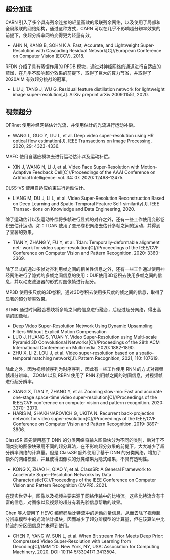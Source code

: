 ## 超分加速

CARN 引入了多个具有残余连接的轻量高效的级联残余网络，以及使用了局部和全局级联的网络架构，通过这种方式，CARN 可以在几乎不影响超分辨率效果的前提下，使超分辨率网络变得更为轻量有效。
* AHN N, KANG B, SOHN K A. Fast, Accurate, and Lightweight Super-Resolution with Cascading Residual Network[C]//European Conference on Computer Vision (ECCV). 2018.

RFDN 介绍了具有蒸馏作用的 RFDB 模块，通过对神经网络的通道进行自适应的蒸馏，在几乎不影响超分效果的前提下，取得了巨大的算力节省，并取得了 2020AIM 有效超分挑战的冠军。
* LIU J, TANG J, WU G. Residual feature distillation network for lightweight image super-resolution[J]. ArXiv preprint arXiv:2009.11551, 2020.

## 视频超分
OFRnet 使用神经网络估计光流，并使用估计的光流进行运动补偿。
* WANG L, GUO Y, LIU L, et al. Deep video super-resolution using HR optical flow estimation[J]. IEEE Transactions on Image Processing, 2020, 29: 4323-4336.

MAFC 使用自适应模块去进行运动估计以及运动补偿。
* XIN J, WANG N, LI J, et al. Video Face Super-Resolution with Motion-Adaptive Feedback Cell[C]//Proceedings of the AAAI Conference on Artificial Intelligence: vol. 34: 07. 2020: 12468-12475.

DLSS-VS 使用自适应约束进行运动估计。
* LIANG M, DU J, LI L, et al. Video Super-Resolution Reconstruction Based on Deep Learning and Spatio-Temporal Feature Self-similarity[J]. IEEE Transac- tions on Knowledge and Data Engineering, 2020.

除了运动估计以及运动补偿将多帧进行显式的对齐之外，还有一些工作使用变形卷积去估计运动，如：TDAN 使用了变形卷积网络去估计多帧之间的运动，并得到了显著的效果。
* TIAN Y, ZHANG Y, FU Y, et al. Tdan: Temporally-deformable alignment net- work for video super-resolution[C]//Proceedings of the IEEE/CVF Conference on Computer Vision and Pattern Recognition. 2020: 3360-3369.

除了显式的通过多帧对齐利用帧之间的相关性信息之外，还有一些工作通过使用神经网络进行了隐式的多帧之间信息的使用：DUF使用3D卷积去使用多帧之间的信息，并以动态滤波器的形式对图像帧进行超分。

MP3D 使用多尺度的3D卷积，通过3D卷积去使用多尺度的帧之间的信息，取得了显著的超分辨率效果。

STMN 通过时间融合模块将多帧之间的信息进行融合，后经过超分网络，得出高清的图像帧。
* Deep Video Super-Resolution Network Using Dynamic Upsampling Filters Without Explicit Motion Compensation
* LUO J, HUANG S, YUAN Y. Video Super-Resolution using Multi-scale Pyramid 3D Convolutional Networks[C]//Proceedings of the 28th ACM International Conference on Multimedia. 2020: 1882-1890.
* ZHU X, LI Z, LOU J, et al. Video super-resolution based on a spatio-temporal matching network[J]. Pattern Recognition, 2021, 110: 107619.

除此之外，因为视频帧序列为时序序列，因此有一些工作使用 RNN 的方式对视频帧超分辨率。 ZOOM 以及 RBPN 使用了 RNN 利用帧之间的时间信息，对视频帧进行超分辨率。
* XIANG X, TIAN Y, ZHANG Y, et al. Zooming slow-mo: Fast and accurate one-stage space-time video super-resolution[C]//Proceedings of the IEEE/CVF conference on computer vision and pattern recognition. 2020: 3370- 3379.
* HARIS M, SHAKHNAROVICH G, UKITA N. Recurrent back-projection network for video super-resolution[C]//Proceedings of the IEEE/CVF Conference on Computer Vision and Pattern Recognition. 2019: 3897-3906.

ClassSR 首先使用基于 DNN 的分类网络将输入图像块分为不同的类别，后对于不同类别的图像块采用不同的超分算法，在不影响超分效果的前提下，大大减少了超分辨率网络的计算量。但是 ClassSR 额外使用了基于 DNN 的分类网络，增加了额外的网络模型，并且使得图像块的分类结果为隐式结果，不具有透明性。
* KONG X, ZHAO H, QIAO Y, et al. ClassSR: A General Framework to Accelerate Super-Resolution Networks by Data Characteristic[C]//Proceedings of the IEEE Conference on Computer Vision and Pattern Recognition (CVPR). 2021.

在现实世界中，图像以及视频主要来源于网络传输中的比特流。这些比特流含有丰富的信息，对图像以及视频的超分有着先验信息帮助的效果。

Chen 等人使用了 HEVC 编解码后比特流中的运动向量信息，从而去除了视频超分辨率模型中的光流估计模块，因而减少了超分辨模型的计算量，但在该算法中比特流的分区图信息并未得到使用。
* CHEN P, YANG W, SUN L, et al. When Bit stream Prior Meets Deep Prior: Compressed Video Super-Resolution with Learning from Decoding[C]//MM ’20. New York, NY, USA: Association for Computing Machinery, 2020. DOI: 10.114 5/3394171.3413504.